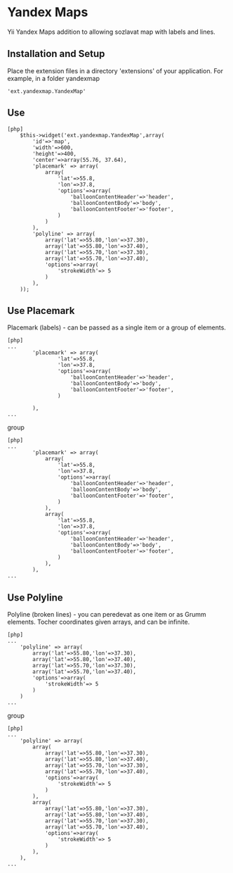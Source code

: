 Yandex Maps
==========

Yii Yandex Maps addition to allowing sozlavat map with labels and lines.

Installation and Setup
---------------------

Place the extension files in a directory 'extensions' of your application. For example, in a folder yandexmap

~~~
'ext.yandexmap.YandexMap'
~~~

Use
-----

~~~
[php]
	$this->widget('ext.yandexmap.YandexMap',array(
		'id'=>'map',
		'width'=>600,
		'height'=>400,
		'center'=>array(55.76, 37.64),
		'placemark' => array(
			array(
				'lat'=>55.8,
				'lon'=>37.8,
				'options'=>array(
					'balloonContentHeader'=>'header',
					'balloonContentBody'=>'body',
					'balloonContentFooter'=>'footer',
				)
			)
		),
		'polyline' => array(
			array('lat'=>55.80,'lon'=>37.30),
			array('lat'=>55.80,'lon'=>37.40),
            array('lat'=>55.70,'lon'=>37.30),
            array('lat'=>55.70,'lon'=>37.40),
			'options'=>array(
				'strokeWidth'=> 5
			)
		),
	));

~~~

Use Placemark
---

Placemark (labels) - can be passed as a single item or a group of elements.

~~~
[php]
...
		'placemark' => array(
				'lat'=>55.8,
				'lon'=>37.8,
				'options'=>array(
					'balloonContentHeader'=>'header',
					'balloonContentBody'=>'body',
					'balloonContentFooter'=>'footer',
				)
			
		),
...

~~~

group

~~~
[php]
...
		'placemark' => array(
			array(
				'lat'=>55.8,
				'lon'=>37.8,
				'options'=>array(
					'balloonContentHeader'=>'header',
					'balloonContentBody'=>'body',
					'balloonContentFooter'=>'footer',
				)
			),
			array(
				'lat'=>55.8,
				'lon'=>37.8,
				'options'=>array(
					'balloonContentHeader'=>'header',
					'balloonContentBody'=>'body',
					'balloonContentFooter'=>'footer',
				)
			),
		),
...

~~~

Use Polyline
---

Polyline (broken lines) - you can peredevat as one item or as Grumm elements. Tocher coordinates given arrays, and can be infinite.

~~~
[php]
...
	'polyline' => array(		
		array('lat'=>55.80,'lon'=>37.30),
		array('lat'=>55.80,'lon'=>37.40),
		array('lat'=>55.70,'lon'=>37.30),
		array('lat'=>55.70,'lon'=>37.40),
		'options'=>array(
			'strokeWidth'=> 5
		)
	)
...

~~~

group

~~~
[php]
...
	'polyline' => array(
		array(
			array('lat'=>55.80,'lon'=>37.30),
			array('lat'=>55.80,'lon'=>37.40),
			array('lat'=>55.70,'lon'=>37.30),
			array('lat'=>55.70,'lon'=>37.40),
			'options'=>array(
				'strokeWidth'=> 5
			)
		),
		array(
			array('lat'=>55.80,'lon'=>37.30),
			array('lat'=>55.80,'lon'=>37.40),
			array('lat'=>55.70,'lon'=>37.30),
			array('lat'=>55.70,'lon'=>37.40),
			'options'=>array(
				'strokeWidth'=> 5
			)
		),
	),
...

~~~